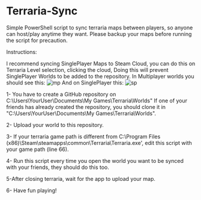 # Terraria-Sync

Simple PowerShell script to sync terraria maps between players, so anyone can host/play anytime they want. Please backup your maps before running the script for precaution.

Instructions:

I recommend syncing SinglePlayer Maps to Steam Cloud, you can do this on Terraria Level selection, clicking the cloud, Doing this will prevent SinglePlayer Worlds to be added to the repository. In Multiplayer worlds you should see this: ![mp](https://user-images.githubusercontent.com/55214395/82155813-e891e280-984d-11ea-9702-25c25f632271.png)
And on SinglePlayer this: ![sp](https://user-images.githubusercontent.com/55214395/82155854-20992580-984e-11ea-956e-d16a3edb0240.png)


1- You have to create a GitHub repository on C:\Users\YourUser\Documents\My Games\Terraria\Worlds" If one of your friends has already created the repository, you should clone it in "C:\Users\YourUser\Documents\My Games\Terraria\Worlds".

2- Upload your world to this repository.

3- If your terraria game path is different from C:\Program Files (x86)\Steam\steamapps\common\Terraria\Terraria.exe', edit this script with your game path (line 66).

4- Run this script every time you open the world you want to be synced with your friends, they should do this too.

5-After closing terraria, wait for the app to upload your map.

6- Have fun playing!
